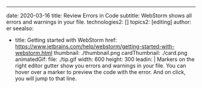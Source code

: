 ---
date: 2020-03-16
title: Review Errors in Code
subtitle: WebStorm shows all errors and warnings in your file.
technologies2: []
topics2: [editing]
author: er
seealso:
- title: Getting started with WebStorm
  href: https://www.jetbrains.com/help/webstorm/getting-started-with-webstorm.html
thumbnail: ./thumbnail.png
cardThumbnail: ./card.png
animatedGif:
  file: ./tip.gif
  width: 600
  height: 300
leadin: |
  Markers on the right editor gutter show you errors and warnings in your 
  file. You can hover over a marker to preview the code with the error. And 
  on click, you will jump to that line.
